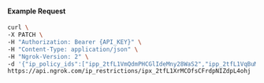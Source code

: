 <!-- Code generated for API Clients. DO NOT EDIT. -->

#### Example Request

```bash
curl \
-X PATCH \
-H "Authorization: Bearer {API_KEY}" \
-H "Content-Type: application/json" \
-H "Ngrok-Version: 2" \
-d '{"ip_policy_ids":["ipp_2tfL1VmQdmPHCGlIdeMny28WaS2","ipp_2tfL1VqBuMGnrerupnRaT8CtkDO"]}' \
https://api.ngrok.com/ip_restrictions/ipx_2tfL1XrMCOfsCFrdpNIZdpL4ohj
```
